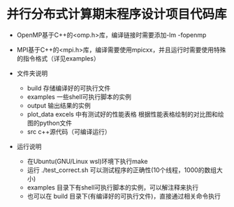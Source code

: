# 并行分布式计算期末程序设计项目代码库

- OpenMP基于C++的<omp.h>库，编译链接时需要添加-lm -fopenmp
- MPI基于C++的<mpi.h>库，编译需要使用mpicxx，并且运行时需要使用特殊的指令格式（详见examples）

- 文件夹说明
  - build 存储编译好的可执行文件
  - examples 一些shell可执行脚本的实例
  - output 输出结果的实例
  - plot_data excels 中有测试好的性能表格 根据性能表格绘制的对比图和绘图的python文件
  - src c++源代码（可编译运行）

- 运行说明
  - 在Ubuntu(GNU/Linux wsl)环境下执行make
  - 运行 ./test_correct.sh 可以测试程序的正确性(10个线程，1000的数组大小)
  - examples 目录下有shell可执行脚本的实例，可以解注释来执行
  - 也可以在 build 目录下(有编译好的可执行文件)，直接通过相关命令执行